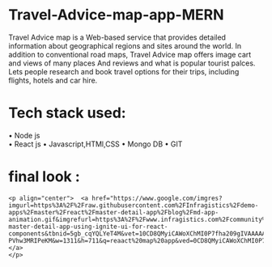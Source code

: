 # Travel-Advice-map-app-MERN
Travel Advice map is a Web-based service that provides detailed information about geographical regions and sites around the world. In addition to conventional road maps, Travel Advice map offers image cart and views of many places And reviews and what is popular tourist palces.
Lets people research and book travel options for their trips, including flights, hotels and car hire.
# Tech stack used: 
•	Node js                                   
•	React js
•	Javascript,HTMl,CSS
•	Mongo DB
•	GIT

# final look :
    <p align="center">  <a href="https://www.google.com/imgres?imgurl=https%3A%2F%2Fraw.githubusercontent.com%2FInfragistics%2Fdemo-apps%2Fmaster%2Freact%2Fmaster-detail-app%2Fblog%2Fmd-app-animation.gif&imgrefurl=https%3A%2F%2Fwww.infragistics.com%2Fcommunity%2Fblogs%2Fb%2Fengineering%2Fposts%2Fcreate-master-detail-app-using-ignite-ui-for-react-components&tbnid=5gb_cqYQLYeT4M&vet=10CD8QMyiCAWoXChMI0P7fha209gIVAAAAAB0AAAAAEAI..i&docid=Q-PVhw3MRIPeKM&w=1311&h=711&q=reaact%20map%20app&ved=0CD8QMyiCAWoXChMI0P7fha209gIVAAAAAB0AAAAAEAI"></a>
    </p> 
